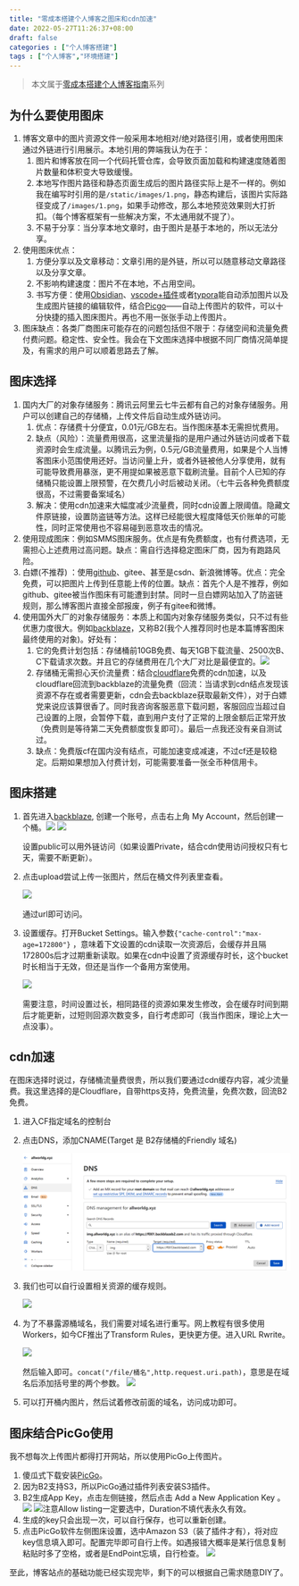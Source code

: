 ```yaml
---
title: "零成本搭建个人博客之图床和cdn加速"
date: 2022-05-27T11:26:37+08:00
draft: false
categories : ["个人博客搭建"]
tags : ["个人博客","环境搭建"]
---
```


> 本文属于[零成本搭建个人博客指南](https://allworldg.xyz/tags/%E4%B8%AA%E4%BA%BA%E5%8D%9A%E5%AE%A2/)系列
## 为什么要使用图床
1.  博客文章中的图片资源文件一般采用本地相对/绝对路径引用，或者使用图床通过外链进行引用展示。本地引用的弊端我认为在于：
	1. 图片和博客放在同一个代码托管仓库，会导致页面加载和构建速度随着图片数量和体积变大导致缓慢。
	2. 本地写作图片路径和静态页面生成后的图片路径实际上是不一样的。例如我在编写时引用的是`/static/images/1.png`，静态构建后，该图片实际路径变成了`/images/1.png`，如果手动修改，那么本地预览效果则大打折扣。（每个博客框架有一些解决方案，不太通用就不提了）。
	3. 不易于分享：当分享本地文章时，由于图片是基于本地的，所以无法分享。
2. 使用图床优点：
	1. 方便分享以及文章移动：文章引用的是外链，所以可以随意移动文章路径以及分享文章。
	2. 不影响构建速度：图片不在本地，不占用空间。
	3. 书写方便：使用[Obsidian](https://obsidian.md/)、[vscode+插件](https://code.visualstudio.com/)或者[typora](https://typora.io/)能自动添加图片以及生成图片链接的编辑软件，结合[Picgo](https://picgo.github.io/PicGo-Doc/en/guide/)——自动上传图片的软件，可以十分快捷的插入图床图片。再也不用一张张手动上传图片。
3. 图床缺点：各类厂商图床可能存在的问题包括但不限于：存储空间和流量免费付费问题。稳定性、安全性。我会在下文图床选择中根据不同厂商情况简单提及，有需求的用户可以顺着思路去了解。
## 图床选择
1. 国内大厂的对象存储服务：腾讯云阿里云七牛云都有自己的对象存储服务。用户可以创建自己的存储桶，上传文件后自动生成外链访问。
	1. 优点：存储费十分便宜，0.01元/GB左右。当作图床基本无需担忧费用。
	2. 缺点（风险）：流量费用很高，这里流量指的是用户通过外链访问或者下载资源时会生成流量。以腾讯云为例，0.5元/GB流量费用，如果是个人当博客图床小范围使用还好。当访问量上升，或者外链被他人分享使用，就有可能导致费用暴涨，更不用提如果被恶意下载刷流量。目前个人已知的存储桶只能设置上限预警，在欠费几小时后被动关闭。（七牛云各种免费额度很高，不过需要备案域名）
	3. 解决：使用cdn加速来大幅度减少流量费，同时cdn设置上限阈值。隐藏文件原链接，设置防盗链等方法。这样已经能很大程度降低天价账单的可能性，同时正常使用也不容易碰到恶意攻击的情况。
2. 使用现成图床：例如SMMS图床服务。优点是有免费额度，也有付费选项，无需担心上述费用过高问题。缺点：需自行选择稳定图床厂商，因为有跑路风险。
3. 白嫖(不推荐) ：使用[github](https://github.com/)、gitee、甚至是csdn、新浪微博等。优点：完全免费，可以把图片上传到任意能上传的位置。缺点：首先个人是不推荐，例如github、gitee被当作图床有可能遭到封禁。同时一旦白嫖网站加入了防盗链规则，那么博客图片直接全部报废，例子有gitee和微博。
4. 使用国外大厂的对象存储服务：本质上和国内对象存储服务类似，只不过有些优惠力度很大。例如[backblaze](https://www.backblaze.com/)，又称B2(我个人推荐同时也是本篇博客图床最终使用的对象)。好处有：
	1. 它的免费计划包括：存储桶前10GB免费、每天1GB下载流量、2500次B、C下载请求次数。并且它的存储费用在几个大厂对比是最便宜的。![](https://img.allworldg.xyz/2022/05/f770decba46d0ea9b7d89f2eb6813214.png)
	2. 存储桶无需担心天价流量费：结合[cloudflare](www.cloudflare.com)免费的cdn加速，以及cloudflare回流到backblaze的流量免费（回流：当请求到cdn结点发现该资源不存在或者需要更新，cdn会去backblaze获取最新文件），对于白嫖党来说应该算很香了。同时我咨询客服恶意下载问题，客服回应当超过自己设置的上限，会暂停下载，直到用户支付了正常的上限金额后正常开放（免费则是等待第二天免费额度恢复即可）。最后一点我还没有亲自测试过。
	3. 缺点：免费版cf在国内没有结点，可能加速变成减速，不过cf还是较稳定。后期如果想加入付费计划，可能需要准备一张全币种信用卡。
## 图床搭建
1. 首先进入[backblaze](www.backblaze.com), 创建一个账号，点击右上角 My Account，然后创建一个桶。![](https://img.allworldg.xyz/2022/06/cbd7aa878464e4fd6ee552f7ff12f931.png) ![](https://img.allworldg.xyz/2022/06/a022d961da1e8bcc8300e1d0571863d5.png)
  
	 设置public可以用外链访问（如果设置Private，结合cdn使用访问授权只有七天，需要不断更新）。
1. 点击upload尝试上传一张图片，然后在桶文件列表里查看。
   
   ![](https://img.allworldg.xyz/2022/06/c1a895be1a8de0a1a9a3a44a1e07de4d.png) 
   
   通过url即可访问。
2. 设置缓存。打开Bucket Settings。输入参数`{"cache-control":"max-age=172800"}` ，意味着下文设置的cdn读取一次资源后，会缓存并且隔172800s后才过期重新读取。如果在cdn中设置了资源缓存时长，这个bucket时长相当于无效，但还是当作一个备用方案使用。
   
   ![](https://img.allworldg.xyz/2022/06/5eb13e1c30ca4a4b02211178b9dc1bf0.png)
   
   需要注意，时间设置过长，相同路径的资源如果发生修改，会在缓存时间到期后才能更新，过短则回源次数变多，自行考虑即可（我当作图床，理论上大一点没事）。

## cdn加速
在图床选择时说过，存储桶流量费很贵，所以我们要通过cdn缓存内容，减少流量费。我这里选择的是Cloudflare，自带https支持，免费流量，免费次数，回流B2免费。
1. 进入CF指定域名的控制台
2. 点击DNS，添加CNAME(Target 是 B2存储桶的Friendly 域名)

   ![](images/Pasted%20image%2020220601112120.png)
1. 我们也可以自行设置相关资源的缓存规则。
   
   ![](https://img.allworldg.xyz/2022/06/29b266e62325508f065c2e538ef3894b.png)
2. 为了不暴露源桶域名，我们需要对域名进行重写。网上教程有很多使用Workers，如今CF推出了Transform Rules，更快更方便。进入URL Rwrite。
   
   
   ![](https://img.allworldg.xyz/2022/06/d2cb2e5eb46c9ba1d74c0d66e02fdaa3.png)
   
   然后输入即可。`concat("/file/桶名",http.request.uri.path)`，意思是在域名后添加括号里的两个参数。
   ![](https://img.allworldg.xyz/2022/06/0c516e201faed9f75e5b5ef71e4ff6da.png)
4. 可以打开桶内图片，然后试着修改前面的域名，访问成功即可。
## 图床结合PicGo使用
我不想每次上传图片都得打开网站，所以使用PicGo上传图片。
1. 傻瓜式下载安装[PicGo](https://picgo.github.io/PicGo-Doc/)。
2. 因为B2支持S3，所以PicGo通过插件列表安装S3插件。
3. B2生成App Key，点击左侧链接，然后点击 Add a New Application Key 。
   ![](https://img.allworldg.xyz/2022/06/15548cf6ea38a2c68700c6bcda27a9e2.png) ![](https://img.allworldg.xyz/2022/06/8d54bdebf258e484051c789f16761122.png)注意Allow listing一定要选中，Duration不填代表永久有效。
4. 生成的key只会出现一次，可以自行保存，也可以重新创建。
5. 点击PicGo软件左侧图床设置，选中Amazon S3（装了插件才有），将对应key信息填入即可。配置完毕即可自行上传。如遇报错大概率是某行信息复制粘贴时多了空格，或者是EndPoint忘填，自行检查。
   ![](https://img.allworldg.xyz/2022/06/6e2c962ae44d38c7b40ba82b03e21e22.png)

至此，博客站点的基础功能已经实现完毕，剩下的可以根据自己需求随意DIY了。

